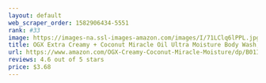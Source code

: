 ```yaml
---
layout: default 
﻿web_scraper_order: 1582906434-5551
rank: #33
image: https://images-na.ssl-images-amazon.com/images/I/71LClq6lPPL.jpg
title: OGX Extra Creamy + Coconut Miracle Oil Ultra Moisture Body Wash, 19.5 Ounce
url: https://www.amazon.com/OGX-Creamy-Coconut-Miracle-Moisture/dp/B01IMEJV5U/ref=zg_mw_beauty_33?_encoding=UTF8&psc=1&refRID=3TZEQS81A9Z428JNZMKD
reviews: 4.6 out of 5 stars
price: $3.68 
---
```

